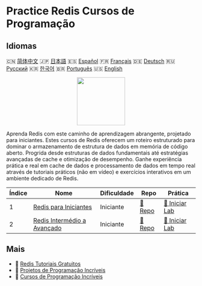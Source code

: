 # Practice Redis Cursos de Programação

## Idiomas

🇨🇳 [简体中文](README_zh.md) 🇯🇵 [日本語](README_ja.md) 🇪🇸 [Español](README_es.md) 🇫🇷 [Français](README_fr.md) 🇩🇪 [Deutsch](README_de.md) 🇷🇺 [Русский](README_ru.md) 🇰🇷 [한국어](README_ko.md) 🇧🇷 [Português](README_pt.md) 🇺🇸 [English](README.md) 

<div align="center">
<img width="128px" src="https://file.labex.io/path/4MMYfz8sH7hJ.png">
</div>

Aprenda Redis com este caminho de aprendizagem abrangente, projetado para iniciantes. Estes cursos de Redis oferecem um roteiro estruturado para dominar o armazenamento de estrutura de dados em memória de código aberto. Progrida desde estruturas de dados fundamentais até estratégias avançadas de cache e otimização de desempenho. Ganhe experiência prática e real em cache de dados e processamento de dados em tempo real através de tutoriais práticos (não em vídeo) e exercícios interativos em um ambiente dedicado de Redis.

|   Índice | Nome                                                                                      | Dificuldade   | Repo                                                                    | Prática                                                                      |
|----------|-------------------------------------------------------------------------------------------|---------------|-------------------------------------------------------------------------|------------------------------------------------------------------------------|
|        1 | [Redis para Iniciantes](https://labex.io/pt/courses/redis-for-beginners)                  | Iniciante     | [🔗 Repo](https://github.com/labex-labs/redis-for-beginners)            | [🚀 Iniciar Lab](https://labex.io/pt/courses/redis-for-beginners)            |
|        2 | [Redis Intermédio a Avançado](https://labex.io/pt/courses/redis-intermediate-to-advanced) | Iniciante     | [🔗 Repo](https://github.com/labex-labs/redis-intermediate-to-advanced) | [🚀 Iniciar Lab](https://labex.io/pt/courses/redis-intermediate-to-advanced) |

## Mais

- 🔗 [Redis Tutoriais Gratuitos](https://github.com/labex-labs/redis-free-tutorials)
- 🔗 [Projetos de Programação Incríveis](https://github.com/labex-labs/awesome-programming-projects)
- 🔗 [Cursos de Programação Incríveis](https://github.com/labex-labs/awesome-programming-courses)


